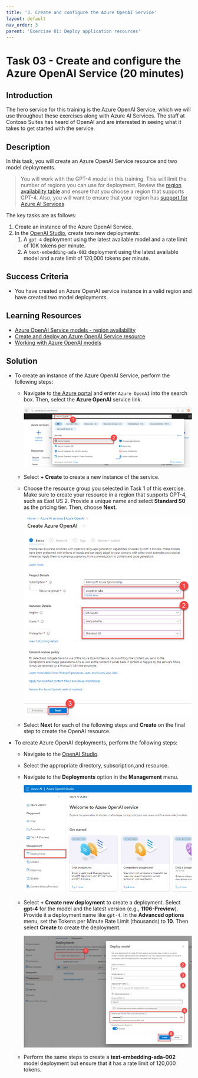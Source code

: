 ```yaml
---
title: '3. Create and configure the Azure OpenAI Service'
layout: default
nav_order: 3
parent: 'Exercise 01: Deploy application resources'
---
```


# Task 03 - Create and configure the Azure OpenAI Service (20 minutes)

## Introduction

The hero service for this training is the Azure OpenAI Service, which we will use throughout these exercises along with Azure AI Services. The staff at Contoso Suites has heard of OpenAI and are interested in seeing what it takes to get started with the service.

## Description

In this task, you will create an Azure OpenAI Service resource and two model deployments.

> You will work with the GPT-4 model in this training. This will limit the number of regions you can use for deployment. Review the [region availability table](https://learn.microsoft.com/azure/ai-services/openai/concepts/models#model-summary-table-and-region-availability) and ensure that you choose a region that supports GPT-4. Also, you will want to ensure that your region has [support for Azure AI Services](https://azure.microsoft.com/en-us/explore/global-infrastructure/products-by-region/?products=cognitive-services)

The key tasks are as follows:

1. Create an instance of the Azure OpenAI Service.
2. In the [OpenAI Studio](https://oai.azure.com), create two new deployments:
   1. A `gpt-4` deployment using the latest available model and a rate limit of 10K tokens per minute.
   2. A `text-embedding-ada-002` deployment using the latest available model and a rate limit of 120,000 tokens per minute.

## Success Criteria

- You have created an Azure OpenAI service instance in a valid region and have created two model deployments.

## Learning Resources

- [Azure OpenAI Service models - region availability](https://learn.microsoft.com/azure/ai-services/openai/concepts/models#model-summary-table-and-region-availability)
- [Create and deploy an Azure OpenAI Service resource](https://learn.microsoft.com/azure/ai-services/openai/how-to/create-resource?pivots=web-portal)
- [Working with Azure OpenAI models](https://learn.microsoft.com/azure/ai-services/openai/how-to/working-with-models)

## Solution

- To create an instance of the Azure OpenAI Service, perform the following steps:
  - Navigate to [the Azure portal](https://portal.azure.com) and enter `Azure OpenAI` into the search box. Then, select the **Azure OpenAI** service link.

      ![Select the Azure OpenAI service](../../media/Solution/0103_OpenAI.png)

  - Select  **+ Create** to create a new instance of the service.
  - Choose the resource group you selected in Task 1 of this exercise. Make sure to create your resource in a region that supports GPT-4, such as East US 2. Provide a unique name and select **Standard S0** as the pricing tier. Then, choose **Next**.

      ![Fill in the details to create an OpenAI service instance](../../media/Solution/0103_OpenAI2.png)

  - Select **Next** for each of the following steps and **Create** on the final step to create the OpenAI resource.
- To create Azure OpenAI deployments, perform the following steps:
  - Navigate to the [OpenAI Studio](https://oai.azure.com).
  - Select the appropriate directory, subscription,and resource.
  - Navigate to the **Deployments** option in the **Management** menu.

      ![Navigate to the Deployments menu option](../../media/Solution/0103_Deployments.png)

  - Select **+ Create new deployment** to create a deployment. Select **gpt-4** for the model and the latest version (e.g., **1106-Preview**). Provide it a deployment name like `gpt-4`. In the **Advanced options** menu, set the Tokens per Minute Rate Limit (thousands) to **10**. Then select **Create** to create the deployment.

      ![Create a new deployment](../../media/Solution/0103_NewDeployment.png)

  - Perform the same steps to create a **text-embedding-ada-002** model deployment but ensure that it has a rate limit of 120,000 tokens.
